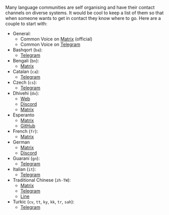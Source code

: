 Many language communities are self organising and have their contact channels on diverse systems. It would be cool to keep a list of them so that when someone wants to get in contact they know where to go. Here are a couple to start with:

* General:
  * Common Voice on [Matrix](https://app.element.io/#/room/#common-voice:mozilla.org)  (official)
  * Common Voice on [Telegram](https://web.telegram.org/#/im?p=@mozilla_common_voice)
* Bashqort (`ba`):
  *  [Telegram](https://t.me/bashkort_voice)
* Bengali (`bn`): 
  * [Matrix](https://app.element.io/#/room/#bn-common-voice:mozilla.org)
* Catalan (`ca`):
  * [Telegram](https://t.me/softcatala_tecnologiesparla)
* Czech (`cs`):
  * [Telegram](http://t.me/MozillaCZ)
* Dhivehi (`dv`):
   * [Web](https://dhivehi.ai/)
   * [Discord](https://discord.com/invite/5ZdTHsN8Mn)
   * [Matrix](https://app.element.io/#/room/!WNiJFJTBpvYqMrDWir:matrix.org)
* Esperanto 
   * [Matrix](https://chat.mozilla.org/#/room/#Esperanto:mozilla.org)
   * [GitHub](https://github.com/parolrekonado)
* French (`fr`):
   * [Matrix](https://chat.mozilla.org/#/room/#common-voice-fr:mozilla.org)
* German
   * [Matrix](https://chat.mozilla.org/#/room/#common-voice-de:mozilla.org)
   * [Discord](https://discourse.mozilla.org/c/voice/de/289)
* Guaraní (`gn`):
  * [Telegram](https://t.me/joinchat/Y7QOWuaTw8dhMzli)
* Italian (`it`):
  * [Telegram](https://t.me/joinchat/QzLbqUl_P06IWojE) 
* Traditional Chinese (`zh-TW`):
  * [Matrix](https://chat.mozilla.org/#/room/#common-voice-tw:mozilla.org)
  * [Telegram](https://t.me/moztwcv)
  * [Line](https://bit.ly/cv-line) 
* Turkic (`cv`, `tt`, `ky`, `kk`, `tr`, `sah`):
  * [Telegram](https://t.me/joinchat/WRFz62nYdmJ1uo1L)
